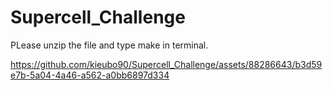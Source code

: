 # Supercell_Challenge

PLease unzip the file and type make in terminal.


https://github.com/kieubo90/Supercell_Challenge/assets/88286643/b3d59e7b-5a04-4a46-a562-a0bb6897d334

